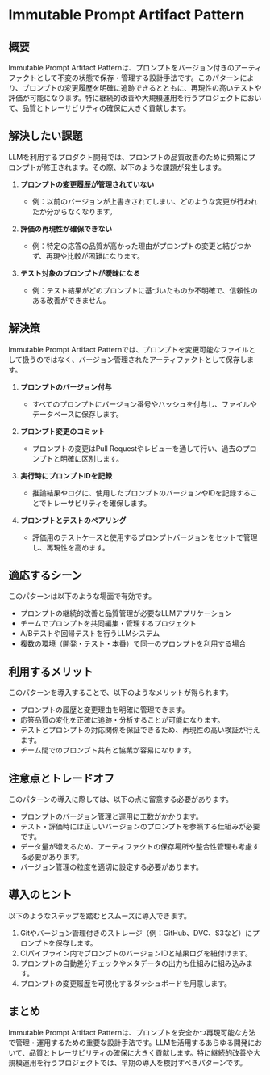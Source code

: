 # Immutable Prompt Artifact Pattern

## 概要

Immutable Prompt Artifact Patternは、プロンプトをバージョン付きのアーティファクトとして不変の状態で保存・管理する設計手法です。このパターンにより、プロンプトの変更履歴を明確に追跡できるとともに、再現性の高いテストや評価が可能になります。特に継続的改善や大規模運用を行うプロジェクトにおいて、品質とトレーサビリティの確保に大きく貢献します。

## 解決したい課題

LLMを利用するプロダクト開発では、プロンプトの品質改善のために頻繁にプロンプトが修正されます。その際、以下のような課題が発生します。

1. **プロンプトの変更履歴が管理されていない**
   - 例：以前のバージョンが上書きされてしまい、どのような変更が行われたか分からなくなります。

2. **評価の再現性が確保できない**
   - 例：特定の応答の品質が高かった理由がプロンプトの変更と結びつかず、再現や比較が困難になります。

3. **テスト対象のプロンプトが曖昧になる**
   - 例：テスト結果がどのプロンプトに基づいたものか不明確で、信頼性のある改善ができません。

## 解決策

Immutable Prompt Artifact Patternでは、プロンプトを変更可能なファイルとして扱うのではなく、バージョン管理されたアーティファクトとして保存します。

1. **プロンプトのバージョン付与**
   - すべてのプロンプトにバージョン番号やハッシュを付与し、ファイルやデータベースに保存します。

2. **プロンプト変更のコミット**
   - プロンプトの変更はPull Requestやレビューを通して行い、過去のプロンプトと明確に区別します。

3. **実行時にプロンプトIDを記録**
   - 推論結果やログに、使用したプロンプトのバージョンやIDを記録することでトレーサビリティを確保します。

4. **プロンプトとテストのペアリング**
   - 評価用のテストケースと使用するプロンプトバージョンをセットで管理し、再現性を高めます。

## 適応するシーン

このパターンは以下のような場面で有効です。

- プロンプトの継続的改善と品質管理が必要なLLMアプリケーション
- チームでプロンプトを共同編集・管理するプロジェクト
- A/Bテストや回帰テストを行うLLMシステム
- 複数の環境（開発・テスト・本番）で同一のプロンプトを利用する場合

## 利用するメリット

このパターンを導入することで、以下のようなメリットが得られます。

- プロンプトの履歴と変更理由を明確に管理できます。
- 応答品質の変化を正確に追跡・分析することが可能になります。
- テストとプロンプトの対応関係を保証できるため、再現性の高い検証が行えます。
- チーム間でのプロンプト共有と協業が容易になります。

## 注意点とトレードオフ

このパターンの導入に際しては、以下の点に留意する必要があります。

- プロンプトのバージョン管理と運用に工数がかかります。
- テスト・評価時には正しいバージョンのプロンプトを参照する仕組みが必要です。
- データ量が増えるため、アーティファクトの保存場所や整合性管理も考慮する必要があります。
- バージョン管理の粒度を適切に設定する必要があります。

## 導入のヒント

以下のようなステップを踏むとスムーズに導入できます。

1. Gitやバージョン管理付きのストレージ（例：GitHub、DVC、S3など）にプロンプトを保存します。
2. CIパイプライン内でプロンプトのバージョンIDと結果ログを紐付けます。
3. プロンプトの自動差分チェックやメタデータの出力も仕組みに組み込みます。
4. プロンプトの変更履歴を可視化するダッシュボードを用意します。

## まとめ

Immutable Prompt Artifact Patternは、プロンプトを安全かつ再現可能な方法で管理・運用するための重要な設計手法です。LLMを活用するあらゆる開発において、品質とトレーサビリティの確保に大きく貢献します。特に継続的改善や大規模運用を行うプロジェクトでは、早期の導入を検討すべきパターンです。

